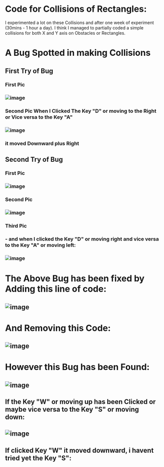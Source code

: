 # **Code for Collisions of Rectangles:**
I experimented a lot on these Collisions and after one week of experiment (30mins - 1 hour a day).
I think I managed to partially coded a simple collisions for both X and Y axis on Obstacles or Rectangles.

# **A Bug Spotted in making Collisions**
## **First Try of Bug**
### **First Pic**
### ![image](https://github.com/Shann-Salamingan1048/March192024SFML/assets/134818470/29debbab-aedd-4373-9831-7d84766abacd)
### **Second Pic When I Clicked The Key "D" or moving to the Right or Vice versa to the Key "A"**
### ![image](https://github.com/Shann-Salamingan1048/March192024SFML/assets/134818470/266e4751-ecf0-4082-abf6-12fcf6a06f90)
### **it moved Downward plus Right**

## **Second Try of Bug**
### **First Pic**
### ![image](https://github.com/Shann-Salamingan1048/March192024SFML/assets/134818470/817eca50-dd4a-4102-91f9-53bb8cb81b6f)
### **Second Pic**
### ![image](https://github.com/Shann-Salamingan1048/March192024SFML/assets/134818470/b12a2187-5b7f-4ec5-afd5-a8e7a40d5321)
### **Third Pic**
### - **and when I clicked the Key "D" or moving right and vice versa to the Key "A" or moving left:**
### ![image](https://github.com/Shann-Salamingan1048/March192024SFML/assets/134818470/0e1bea10-1fff-4ff6-a930-cefa3463f6de)


# **The Above Bug has been fixed by Adding this line of code:**
## ![image](https://github.com/Shann-Salamingan1048/March192024SFML/assets/134818470/8bd71fd7-36c2-444b-9d7d-929348808f9b)
# **And Removing this Code:**
## ![image](https://github.com/Shann-Salamingan1048/March192024SFML/assets/134818470/62685743-ee5b-429c-8284-ffa0cb753a5d)

# **However this Bug has been Found:**
## ![image](https://github.com/Shann-Salamingan1048/March192024SFML/assets/134818470/60a5e4a1-6a8a-4220-8cdd-5915f3c83480)
## **If the Key "W" or moving up has been Clicked or maybe vice versa to the Key "S" or moving down:**
## ![image](https://github.com/Shann-Salamingan1048/March192024SFML/assets/134818470/aaa63d51-37c6-4137-8b40-0b9feead5a88)
## **If clicked Key "W" it moved downward, i havent tried yet the Key "S":**





